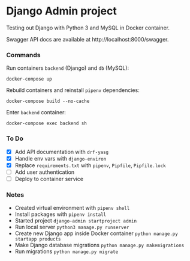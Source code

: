 # Django Admin project

Testing out Django with Python 3 and MySQL in Docker container.

Swagger API docs are available at http://localhost:8000/swagger.

### Commands

Run containers `backend` (Django) and `db` (MySQL):

```
docker-compose up
```

Rebuild containers and reinstall `pipenv` dependencies:

```
docker-compose build --no-cache
```

Enter `backend` container:

```
docker-compose exec backend sh
```

### To Do

- [x] Add API documentation with `drf-yasg`
- [x] Handle env vars with `django-environ`
- [x] Replace `requirements.txt` with `pipenv`, `Pipfile`, `Pipfile.lock`
- [ ] Add user authentication
- [ ] Deploy to container service

### Notes

- Created virtual environment with `pipenv shell`
- Install packages with `pipenv install`
- Started project `django-admin startproject admin`
- Run local server `python3 manage.py runserver`
- Create new Django app inside Docker container `python manage.py startapp products`
- Make Django database migrations `python manage.py makemigrations`
- Run migrations `python manage.py migrate`
